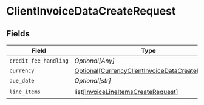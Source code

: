 # ClientInvoiceDataCreateRequest


## Fields

| Field                                                                                                             | Type                                                                                                              | Required                                                                                                          | Description                                                                                                       |
| ----------------------------------------------------------------------------------------------------------------- | ----------------------------------------------------------------------------------------------------------------- | ----------------------------------------------------------------------------------------------------------------- | ----------------------------------------------------------------------------------------------------------------- |
| `credit_fee_handling`                                                                                             | *Optional[Any]*                                                                                                   | :heavy_minus_sign:                                                                                                | N/A                                                                                                               |
| `currency`                                                                                                        | [Optional[CurrencyClientInvoiceDataCreateRequest]](../../models/shared/currencyclientinvoicedatacreaterequest.md) | :heavy_minus_sign:                                                                                                | N/A                                                                                                               |
| `due_date`                                                                                                        | *Optional[str]*                                                                                                   | :heavy_minus_sign:                                                                                                | N/A                                                                                                               |
| `line_items`                                                                                                      | list[[InvoiceLineItemsCreateRequest](../../models/shared/invoicelineitemscreaterequest.md)]                       | :heavy_check_mark:                                                                                                | N/A                                                                                                               |